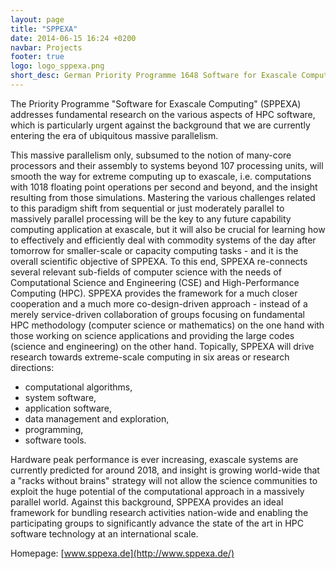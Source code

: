 ```yaml
---
layout: page
title: "SPPEXA"
date: 2014-06-15 16:24 +0200
navbar: Projects
footer: true
logo: logo_sppexa.png
short_desc: German Priority Programme 1648 Software for Exascale Computing
---
```


The Priority Programme "Software for Exascale Computing" (SPPEXA) addresses 
fundamental research on the various aspects of HPC software, which is 
particularly urgent against the background that we are currently entering the 
era of ubiquitous massive parallelism.

This massive parallelism only, subsumed to the notion of many-core processors 
and their assembly to systems beyond 107 processing units, will smooth the way 
for extreme computing up to exascale, i.e. computations with 1018 floating point 
operations per second and beyond, and the insight resulting from those 
simulations.
Mastering the various challenges related to this paradigm shift from sequential 
or just moderately parallel to massively parallel processing will be the key to 
any future capability computing application at exascale, but it will also be 
crucial for learning how to effectively and efficiently deal with commodity 
systems of the day after tomorrow for smaller-scale or capacity computing 
tasks - and it is the overall scientific objective of SPPEXA.
To this end, SPPEXA re-connects several relevant sub-fields of computer science 
with the needs of Computational Science and Engineering (CSE) and 
High-Performance Computing (HPC).
SPPEXA provides the framework for a much closer cooperation and a much more 
co-design-driven approach - instead of a merely service-driven collaboration of 
groups focusing on fundamental HPC methodology (computer science or mathematics)
on the one hand with those working on science applications and providing the 
large codes (science and engineering) on the other hand.
Topically, SPPEXA will drive research towards extreme-scale computing in six 
areas or research directions:

  - computational algorithms,
  - system software,
  - application software,
  - data management and exploration,
  - programming,
  - software tools.

Hardware peak performance is ever increasing, exascale systems are currently 
predicted for around 2018, and insight is growing world-wide that a "racks 
without brains" strategy will not allow the science communities to exploit the 
huge potential of the computational approach in a massively parallel world.
Against this background, SPPEXA provides an ideal framework for bundling 
research activities nation-wide and enabling the participating groups to 
significantly advance the state of the art in HPC software technology at an 
international scale.

Homepage: [www.sppexa.de](http://www.sppexa.de/)
